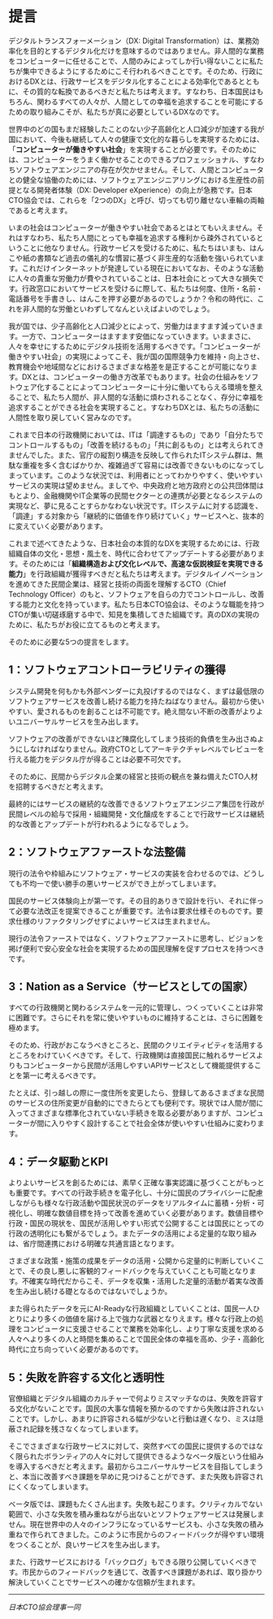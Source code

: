 

# 提言

デジタルトランスフォーメーション（DX: Digital Transformation）は、業務効率化を目的とするデジタル化だけを意味するのではありません。非人間的な業務をコンピューターに任せることで、人間のみによってしか行い得ないことに私たちが集中できるようにするためにこそ行われるべきことです。そのため、行政におけるDXとは、行政サービスをデジタル化することによる効率化であるとともに、その質的な転換であるべきだと私たちは考えます。すなわち、日本国民はもちろん、関わるすべての人々が、人間としての幸福を追求することを可能にするための取り組みこそが、私たちが真に必要としているDXなのです。

世界中のどの国もまだ経験したことのない少子高齢化と人口減少が加速する我が国において、今後も継続して人々の健康で文化的な暮らしを実現するためには、「**コンピューターが働きやすい社会**」を実現することが必要です。そのためには、コンピューターをうまく働かせることのできるプロフェッショナル、すなわちソフトウェアエンジニアの存在が欠かせません。そして、人間とコンピュータとの健全な協働のためには、ソフトウェアエンジニアリングにおける生産性の前提となる開発者体験（DX: Developer eXperience）の向上が急務です。日本CTO協会では、これらを「2つのDX」と呼び、切っても切り離せない車輪の両軸であると考えます。

いまの社会はコンピューターが働きやすい社会であるとはとてもいえません。それはすなわち、私たち人間にとっても幸福を追求する権利から疎外されているということに他なりません。行政サービスを受けるために、私たちはいまも、はんこや紙の書類など過去の儀礼的な慣習に基づく非生産的な活動を強いられています。これだけインターネットが発達している現在においてなお、そのような活動に人々の貴重な労働力が費やされていることは、日本社会にとって大きな損失です。行政窓口においてサービスを受けるに際して、私たちは何度、住所・名前・電話番号を手書きし、はんこを押す必要があるのでしょうか？令和の時代に、これを非人間的な労働といわずしてなんといえばよいのでしょう。

我が国では、少子高齢化と人口減少とによって、労働力はますます減っていきます。一方で、コンピューターはますます安価になっていきます。いままさに、人々を幸せにするためにデジタル技術を活用するべきです。「コンピューターが働きやすい社会」の実現によってこそ、我が国の国際競争力を維持・向上させ、教育機会や地域間などにおけるさまざまな格差を是正することが可能になります。DXとは、コンピューターの働き方改革でもあります。社会の仕組みをソフトウェア化することによってコンピューターに十分に働いてもらえる環境を整えることで、私たち人間が、非人間的な活動に煩わされることなく、存分に幸福を追求することができる社会を実現すること。すなわちDXとは、私たちの活動に人間性を取り戻していく営みなのです。

これまで日本の行政機関においては、ITは「調達するもの」であり「自分たちでコントロールするもの」「改善を続けるもの」「共に創るもの」とは考えられてきませんでした。また、官庁の縦割り構造を反映して作られたITシステム群は、無駄な重複を多く含むばかりか、複雑過ぎて容易には改善できないものになってしまっています。このような状況では、利用者にとってわかりやすく、使いやすいサービスの実現は望めません。ましてや、中央政府と地方政府との公共団体間はもとより、金融機関やIT企業等の民間セクターとの連携が必要となるシステムの実現など、夢に見ることすらかなわない状況です。ITシステムに対する認識を、「調達」する対象から「継続的に価値を作り続けていく」サービスへと、抜本的に変えていく必要があります。

これまで述べてきたような、日本社会の本質的なDXを実現するためには、行政組織自体の文化・思想・風土を、時代に合わせてアップデートする必要があります。そのためには「**組織構造および文化レベルで、高速な仮説検証を実現できる能力**」を行政組織が獲得すべきだと私たちは考えます。デジタルイノベーションを進めてきた民間企業は、経営と技術の両面を理解するCTO（Chief Technology Officer）のもと、ソフトウェアを自らの力でコントロールし、改善する能力と文化を持っています。私たち日本CTO協会は、そのような職能を持つCTOが集い切磋琢磨する中で、知見を集積してきた組織です。真のDXの実現のために、私たちがお役に立てるものと考えます。

そのために必要な5つの提言をします。

## 1：ソフトウェアコントローラビリティの獲得
システム開発を何もかも外部ベンダーに丸投げするのではなく、まずは最低限のソフトウェアサービスを改善し続ける能力を持たねばなりません。最初から使いやすい、愛されるものを創ることは不可能です。絶え間ない不断の改善がよりよいユニバーサルサービスを生み出します。

ソフトウェアの改善ができないほど陳腐化してしまう技術的負債を生み出さぬようにしなければなりません。政府CTOとしてアーキテクチャレベルでレビューを行える能力をデジタル庁が得ることは必要不可欠です。

そのために、民間からデジタル企業の経営と技術の観点を兼ね備えたCTO人材を招聘するべきだと考えます。

最終的にはサービスの継続的な改善できるソフトウェアエンジニア集団を行政が民間レベルの給与で採用・組織開発・文化醸成をすることで行政サービスは継続的な改善とアップデートが行われるようになるでしょう。

## 2：ソフトウェアファーストな法整備
現行の法令や枠組みにソフトウェア・サービスの実装を合わせるのでは、どうしても不均一で使い勝手の悪いサービスができ上がってしまいます。

国民のサービス体験向上が第一です。その目的ありきで設計を行い、それに伴って必要な法改正を提案できることが重要です。法令は要求仕様そのものです。要求仕様のリファクタリングせずによいサービスは生まれません。

現行の法令ファーストではなく、ソフトウェアファーストに思考し、ビジョンを掲げ便利で安心安全な社会を実現するための国民理解を促すプロセスを持つべきです。

## 3：Nation as a Service（サービスとしての国家）
すべての行政機関と関わるシステムを一元的に管理し、つくっていくことは非常に困難です。さらにそれを常に使いやすいものに維持することは、さらに困難を極めます。

そのため、行政がおこなうべきところと、民間のクリエイティビティを活用するところをわけていくべきです。そして、行政機関は直接国民に触れるサービスよりもコンピューターから民間が活用しやすいAPIサービスとして機能提供することを第一に考えるべきです。

たとえば、引っ越しの際に一度住所を変更したら、登録してあるさまざまな民間のサービスの住所変更が自動的にできたらとても便利です。現状では人間が間に入ってさまざまな標準化されていない手続きを取る必要がありますが、コンピューターが間に入りやすく設計することで社会全体が使いやすい仕組みに変わります。



## 4：データ駆動とKPI
よりよいサービスを創るためには、素早く正確な事実認識に基づくことがもっとも重要です。すべての行政手続きを電子化し、十分に国民のプライバシーに配慮しながらも様々な行政活動や国民状況のデータをリアルタイムに蓄積・分析・可視化し、明確な数値目標を持って改善を進めていく必要があります。数値目標や行政・国民の現状を、国民が活用しやすい形式で公開することは国民にとっての行政の透明化にも繋がるでしょう。またデータの活用による定量的な取り組みは、省庁間連携における明確な共通言語となります。

さまざまな政策・施策の成果をデータの活用・公開から定量的に判断していくことで、その良し悪しに客観的フィードバックを与えていくことも可能となります。不確実な時代だからこそ、データを収集・活用した定量的活動が着実な改善を生み出し続ける礎となるのではないでしょうか。

また得られたデータを元にAI-Readyな行政組織としていくことは、国民一人ひとりにより多くの価値を届ける上で強力な武器となりえます。様々な行政上の処理をコンピュータに支援させることで業務を効率化し、より丁寧な支援を求める人々へより多くの人と時間を集めることで国民全体の幸福を高め、少子・高齢化時代に立ち向っていく必要があるのです。

## 5：失敗を許容する文化と透明性
官僚組織とデジタル組織のカルチャーで何よりミスマッチなのは、失敗を許容する文化がないことです。国民の大事な情報を預かるのですから失敗は許されないことです。しかし、あまりに許容される幅が少ないと行動は遅くなり、ミスは隠蔽され記録を残さなくなってしまいます。

そこでさまざまな行政サービスに対して、突然すべての国民に提供するのではなく限られたボランティアの人々に対して提供できるようなベータ版という仕組みを導入するべきだと考えます。最初からユニバーサルサービスを目指してしまうと、本当に改善すべき課題を早めに見つけることができず、また失敗も許容されにくくなってしまいます。

ベータ版では、課題もたくさん出ます。失敗も起こります。クリティカルでない範囲で、小さな失敗を積み重ねながら出ないとソフトウェアサービスは発展しません。現在世界中の人々のインフラになっているサービスも、小さな失敗の積み重ねで作られてきました。このように市民からのフィードバックが得やすい環境をつくることが、良いサービスを生み出します。

また、行政サービスにおける「バックログ」もできる限り公開していくべきです。市民からのフィードバックを通じて、改善すべき課題があれば、取り掛かり解決していくことでサービスへの確かな信頼が生まれます。

----
*日本CTO協会理事一同*
